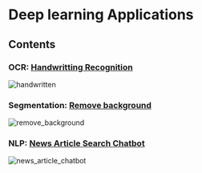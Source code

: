 # Deep learning Applications

## Contents
### OCR: [Handwritting Recognition](ocr/)
![handwritten](https://user-images.githubusercontent.com/17582508/232518948-d67882c6-1bf1-4110-a9b4-6d6fd699a270.gif)

### Segmentation: [Remove background](segmentation/)
![remove_background](https://github.com/MrSyee/dl_apps/assets/17582508/be4383cf-7828-4f92-99bb-554bdaf93b98)

### NLP: [News Article Search Chatbot](nlp/)
![news_article_chatbot](https://github.com/MrSyee/dl_apps/assets/17582508/45b97670-ae27-49c7-9c83-9aa035ceed88)
